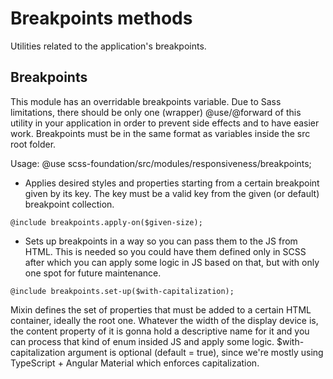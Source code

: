 # Breakpoints methods

Utilities related to the application's breakpoints.

## Breakpoints

This module has an overridable breakpoints variable. Due to Sass limitations, there should be only one (wrapper) @use/@forward of this utility in your application in order to prevent side effects and to have easier work.
Breakpoints must be in the same format as variables inside the src root folder.

Usage:
@use scss-foundation/src/modules/responsiveness/breakpoints;

- Applies desired styles and properties starting from a certain breakpoint given by its key. The key must be a valid key from
the given (or default) breakpoint collection.

```
@include breakpoints.apply-on($given-size);
```

- Sets up breakpoints in a way so you can pass them to the JS from HTML. This is needed so you could have them defined
only in SCSS after which you can apply some logic in JS based on that, but with only one spot for future maintenance.

```
@include breakpoints.set-up($with-capitalization);
```
Mixin defines the set of properties that must be added to a certain HTML container, ideally the root one. Whatever the width of the display device is, the content property of it is gonna hold a descriptive name for it and you can process that kind of enum insided JS and apply some logic.
$with-capitalization argument is optional (default = true), since we're mostly using TypeScript + Angular Material which enforces capitalization.
